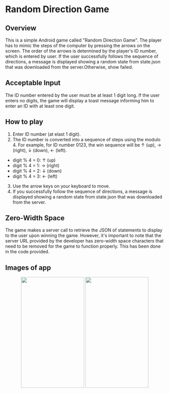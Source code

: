 # Random Direction Game

## Overview
This is a simple Android game called "Random Direction Game". The player has to mimic the steps of the computer by pressing the arrows on the screen. The order of the arrows is determined by the player's ID number, which is entered by user. If the user successfully follows the sequence of directions, a message is displayed showing a random state from state.json that was downloaded from the server.Otherwise, show failed.

## Acceptable Input
The ID number entered by the user must be at least 1 digit long. If the user enters no digits, the game will display a toast message informing him to enter an ID with at least one digit.

## How to play
1.  Enter ID number (at elast 1 digit).
2.  The ID number is converted into a sequence of steps using the modulo 4. For example, for ID number 0123, the win sequence will be ↑ (up),  → (right), ↓ (down), ← (left).
- digit % 4 = 0: ↑ (up)
- digit % 4 = 1: → (right)
- digit % 4 = 2: ↓ (down)
- digit % 4 = 3: ← (left)
3.   Use the arrow keys on your keyboard to move.
4.  If you successfully follow the sequence of directions, a message is displayed showing a random state from state.json that was downloaded from the server.

## Zero-Width Space
The game makes a server call to retrieve the JSON of statements to display to the user upon winning the game. However, it's important to note that the server URL provided by the developer has zero-width space characters that need to be removed for the game to function properly. This has been done in the code provided.

## Images of app
<p align="center">
  <img src="https://user-images.githubusercontent.com/51398263/235799287-d1ac1e94-2935-4d6a-90d9-74ab085fc3c1.png" width="200" height ="350"/>
  <img src="https://user-images.githubusercontent.com/51398263/235799476-467f58ed-e7ca-43be-8da4-09b913860e9a.png" width="200" height ="350"/>
</p>
